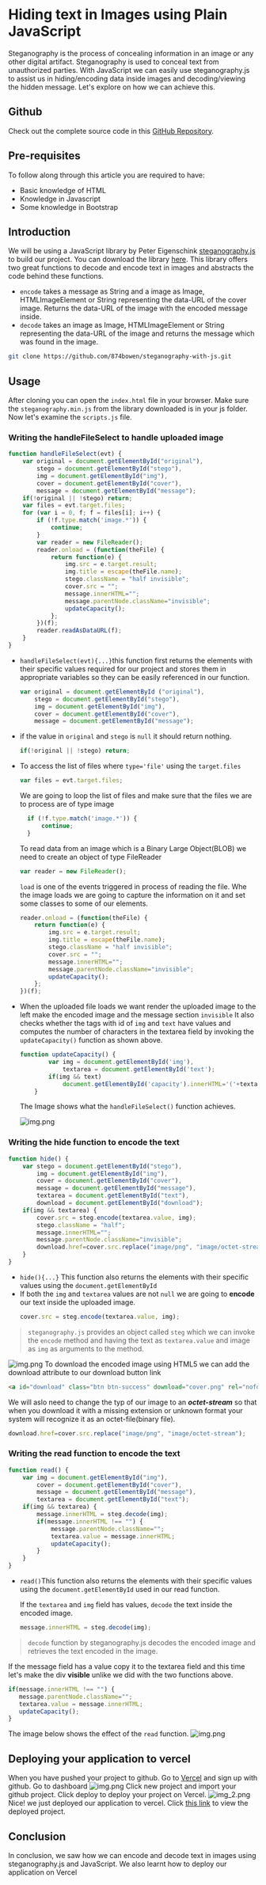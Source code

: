 # Hiding text in Images using Plain JavaScript

Steganography is the process of concealing information in an image or any other digital artifact. Steganography is used to conceal text from unauthorized parties. With JavaScript we can easily use steganography.js to assist us in hiding/encoding data inside images and decoding/viewing the hidden message. Let's explore on how we can achieve this.

## Github

Check out the complete source code in this   [GitHub Repository](https://github.com/874bowen/steganography-with-js.git).

## Pre-requisites
To follow along through this article you are required to have: 
- Basic knowledge of HTML
- Knowledge in Javascript
- Some knowledge in Bootstrap

## Introduction
We will be using a JavaScript library by Peter Eigenschink [steganography.js](https://www.peter-eigenschink.at/projects/steganographyjs/) to build our project. You can download the library [here](https://www.peter-eigenschink.at/projects/steganographyjs/). This library offers two great functions to decode and encode text in images and abstracts the code behind these functions.

- ```encode``` takes a message as String and a image as Image, HTMLImageElement or String representing the data-URL of the cover image. Returns the data-URL of the image with the encoded message inside.
- ```decode``` takes an image as Image, HTMLImageElement or String representing the data-URL of the image and returns the message which was found in the image.


```bash
git clone https://github.com/874bowen/steganography-with-js.git
```



## Usage
After cloning you can open the ```index.html``` file in your browser. Make sure the ```steganography.min.js``` from the library downloaded is in your js folder. Now let's examine the ```scripts.js``` file. 
### Writing the handleFileSelect to handle uploaded image
```javascript
function handleFileSelect(evt) {
    var original = document.getElementById("original"),
        stego = document.getElementById("stego"),
        img = document.getElementById("img"),
        cover = document.getElementById("cover"),
        message = document.getElementById("message");
    if(!original || !stego) return;
    var files = evt.target.files; 
    for (var i = 0, f; f = files[i]; i++) {
        if (!f.type.match('image.*')) {
            continue;
        }
        var reader = new FileReader();
        reader.onload = (function(theFile) {
            return function(e) {
                img.src = e.target.result;
                img.title = escape(theFile.name);
                stego.className = "half invisible";
                cover.src = "";
                message.innerHTML="";
                message.parentNode.className="invisible";
                updateCapacity();
            };
        })(f);
        reader.readAsDataURL(f);
    }
}
```
- ```handleFileSelect(evt){...}```this function first returns the elements with their specific values required for our project and stores them in appropriate variables so they can be easily referenced in our function.  
    ```javascript
    var original = document.getElementById ("original"),
        stego = document.getElementById("stego"),
        img = document.getElementById("img"),
        cover = document.getElementById("cover"),
        message = document.getElementById("message");
    ```
- if the value in ```original``` and ```stego``` is ```null``` it should return nothing.
    ```javascript
    if(!original || !stego) return;
    ```
- To access the list of files where ```type='file'``` using the ```target.files```
    ```javascript
    var files = evt.target.files;
    ```
  We are going to loop the list of files and make sure that the files we are to process are of type image
  ```javascript
    if (!f.type.match('image.*')) {
        continue;
    }
    ```
  To read data from an image which is a Binary Large Object(BLOB) we need to create an object of type FileReader
    ```javascript
    var reader = new FileReader();
    ```
  ```load``` is one of the events triggered in process of reading the file. Whe the image loads we are going to capture the information on it and set some classes to some of our elements.
    ```javascript
    reader.onload = (function(theFile) {
        return function(e) {
            img.src = e.target.result;
            img.title = escape(theFile.name);
            stego.className = "half invisible";
            cover.src = "";
            message.innerHTML="";
            message.parentNode.className="invisible";
            updateCapacity();
        };
    })(f);
    ```
- When the uploaded file loads we want render the uploaded image to the left make the encoded image and the message section ```invisible``` It also checks whether the tags with id of ```img``` and ```text``` have values and computes the number of characters in the textarea field by invoking the ```updateCapacity()``` function as shown above.
    ```javascript
    function updateCapacity() {
            var img = document.getElementById('img'),
                textarea = document.getElementById('text');
            if(img && text)
                document.getElementById('capacity').innerHTML='('+textarea.value.length + '/' + steg.getHidingCapacity(img) +' chars)';
        }
    ```
  The Image shows what the ```handleFileSelect()``` function achieves.

    ![img.png](images/img.png)

### Writing the hide function to encode the text
```javascript
function hide() {
    var stego = document.getElementById("stego"),
        img = document.getElementById("img"),
        cover = document.getElementById("cover"),
        message = document.getElementById("message"),
        textarea = document.getElementById("text"),
        download = document.getElementById("download");
    if(img && textarea) {
        cover.src = steg.encode(textarea.value, img);
        stego.className = "half";
        message.innerHTML="";
        message.parentNode.className="invisible";
        download.href=cover.src.replace("image/png", "image/octet-stream");
    }
}
```


- ```hide(){...}``` This function also returns the elements with their specific values using the ```document.getElementById``` 
- If both the `img` and `textarea` values are not `null` we are going to **encode** our text inside the uploaded image.
    ```javascript
    cover.src = steg.encode(textarea.value, img);
    ```
 >```steganography.js``` provides an object called ```steg``` which we can invoke the ```encode``` method and having the text as ```textarea.value``` and image as ```img``` as arguments to the method.
  
![img.png](images/img1.png)
    To download the encoded image using HTML5 we can add the download attribute to our download button link
```html
<a id="download" class="btn btn-success" download="cover.png" rel="nofollow">Download</a>
```
We will aslo need to change the typ of our image to an **_octet-stream_** so that when you download it with a missing extension or unknown format your system will recognize it as an octet-file(binary file).
```javascript
download.href=cover.src.replace("image/png", "image/octet-stream");
```

### Writing the read function to encode the text
```javascript
function read() {
    var img = document.getElementById("img"),
        cover = document.getElementById("cover"),
        message = document.getElementById("message"),
        textarea = document.getElementById("text");
    if(img && textarea) {
        message.innerHTML = steg.decode(img);
        if(message.innerHTML !== "") {
            message.parentNode.className="";
            textarea.value = message.innerHTML;
            updateCapacity();
        }
    }
}
```
- ```read()```This function also returns the elements with their specific values using the ```document.getElementById``` used in our read function.

  If the `textarea` and `img` field has values, `decode` the text inside the encoded image.
    ```javascript
    message.innerHTML = steg.decode(img);
    ```
>```decode``` function by steganography.js decodes the encoded image and retrieves the text encoded in the image.

If the message field has a value copy it to the textarea field and this time let's make the div **visible** unlike we did with the two functions above.
 ```javascript
if(message.innerHTML !== "") {
    message.parentNode.className="";
    textarea.value = message.innerHTML;
    updateCapacity();
}
```
The image below shows the effect of the `read` function.
![img.png](images/img2.png) 


## Deploying your application to vercel
When you have pushed your project to github. Go to [Vercel](https://vercel.com/signup?next=%2Fdashboard) and sign up with github. Go to dashboard ![img.png](images/img_3.png) Click new project and import your github project. Click deploy to deploy your project on Vercel. ![img_2.png](images/img_2.png) Nice! we just deployed our application to vercel. Click [this link](https://steganography-with-js.vercel.app/) to view the deployed project.

## Conclusion
In conclusion, we saw how we can encode and decode text in images using steganography.js and JavaScript. We also learnt how to deploy our application on Vercel
